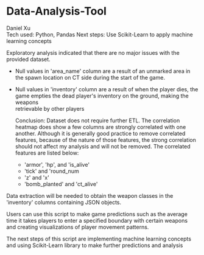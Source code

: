 # Data-Analysis-Tool


Daniel Xu <br />
Tech used: Python, Pandas
Next steps: Use Scikit-Learn to apply machine learning concepts


Exploratory analysis indicated that there are no major issues with the provided dataset. <br/>
- Null values in 'area_name' column are a result of an unmarked area in the spawn location on CT side during the start of the game. <br />
- Null values in 'inventory' column are a result of when the player dies, the game empties the dead player's inventory on the ground, making the weapons <br />
  retrievable by other players <br />
  
  Conclusion: Dataset does not require further ETL. The correlation heatmap does show a few columns are strongly correlated with one another. Although it is generally good practice
  to remove correlated features, because of the nature of those features, the strong correlation should not affect my analysis and will not be removed. The correlated features are listed below:
  
  - 'armor', 'hp', and 'is_alive' 
  - 'tick' and 'round_num
  - 'z' and 'x' 
  - 'bomb_planted' and 'ct_alive'
  
Data extraction will be needed to obtain the weapon classes in the 'inventory' columns containing JSON objects.

Users can use this script to make game predictions such as the average time it takes players to enter a specified boundary with certain weapons and creating visualizations of player movement patterns.

The next steps of this script are implementing machine learning concepts and using Scikit-Learn library to make further predictions and analysis

